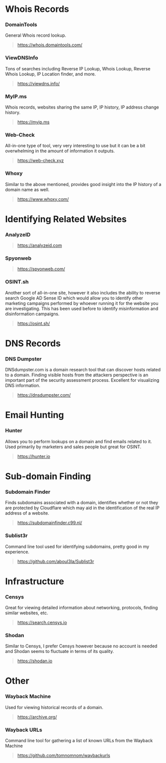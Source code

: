 # Whois Records 

### DomainTools
General Whois record lookup. 
> https://whois.domaintools.com/

### ViewDNSInfo
Tons of searches including Reverse IP Lookup, Whois Lookup, Reverse Whois Lookup, IP Location finder, and more. 
> https://viewdns.info/

### MyIP.ms
Whois records, websites sharing the same IP, IP history, IP address change history. 
> https://myip.ms

### Web-Check
All-in-one type of tool, very very interesting to use but it can be a bit overwhelming in the amount of information it outputs. 
> https://web-check.xyz

### Whoxy 
Similar to the above mentioned, provides good insight into the IP history of a domain name as well. 
> https://www.whoxy.com/

# Identifying Related Websites

### AnalyzeID
> https://analyzeid.com

### Spyonweb
> https://spyonweb.com/

### OSINT.sh 
Another sort of all-in-one site, however it also includes the ability to reverse search Google AD Sense ID which would allow you to identify other marketing campaigns performed by whoever running it for the website you are investigating. This has been used before to identify misinformation and disinformation campaigns. 
> https://osint.sh/

# DNS Records

### DNS Dumpster
DNSdumpster.com is a  domain research tool that can discover hosts related to a domain. Finding visible hosts from the attackers perspective is an important part of the security assessment process. Excellent for visualizing DNS information.
> https://dnsdumpster.com/

# Email Hunting 

### Hunter
Allows you to perform lookups on a domain and find emails related to it. Used primarily by marketers and sales people but great for OSINT.
> https://hunter.io

# Sub-domain Finding

### Subdomain Finder
Finds subdomains associated with a domain, identifies whether or not they are protected by Cloudflare which may aid in the identification of the real IP address of a website.
> https://subdomainfinder.c99.nl/

### Sublist3r
Command line tool used for identifying subdomains, pretty good in my experience.
> https://github.com/aboul3la/Sublist3r


# Infrastructure 

### Censys
Great for viewing detailed information about networking, protocols, finding similar websites, etc. 
> https://search.censys.io

### Shodan
Similar to Censys, I prefer Censys however because no account is needed and Shodan seems to fluctuate in terms of its quality.
> https://shodan.io


# Other 

### Wayback Machine
Used for viewing historical records of a domain. 
> https://archive.org/

### Wayback URLs
Command line tool for gathering a list of known URLs from the Wayback Machine
> https://github.com/tomnomnom/waybackurls

